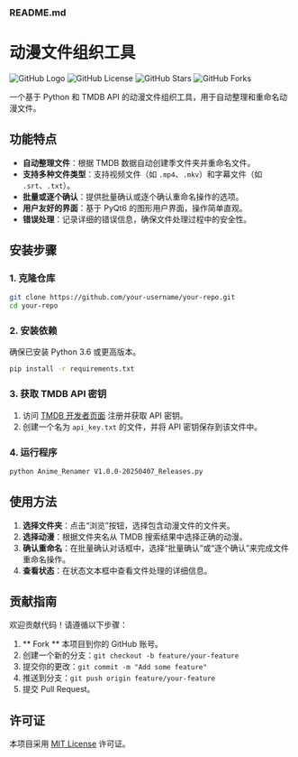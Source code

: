 ### **README.md**

# 动漫文件组织工具

![GitHub Logo](https://github.com/favicon.ico)
![GitHub License](https://img.shields.io/github/license/your-username/your-repo)
![GitHub Stars](https://img.shields.io/github/stars/your-username/your-repo)
![GitHub Forks](https://img.shields.io/github/forks/your-username/your-repo)

一个基于 Python 和 TMDB API 的动漫文件组织工具，用于自动整理和重命名动漫文件。

## 功能特点

- **自动整理文件**：根据 TMDB 数据自动创建季文件夹并重命名文件。
- **支持多种文件类型**：支持视频文件（如 `.mp4`、`.mkv`）和字幕文件（如 `.srt`、`.txt`）。
- **批量或逐个确认**：提供批量确认或逐个确认重命名操作的选项。
- **用户友好的界面**：基于 PyQt6 的图形用户界面，操作简单直观。
- **错误处理**：记录详细的错误信息，确保文件处理过程中的安全性。

## 安装步骤

### **1. 克隆仓库**

```bash
git clone https://github.com/your-username/your-repo.git
cd your-repo
```

### **2. 安装依赖**

确保已安装 Python 3.6 或更高版本。

```bash
pip install -r requirements.txt
```

### **3. 获取 TMDB API 密钥**

1. 访问 [TMDB 开发者页面](https://www.themoviedb.org/settings/api) 注册并获取 API 密钥。
2. 创建一个名为 `api_key.txt` 的文件，并将 API 密钥保存到该文件中。

### **4. 运行程序**

```bash
python Anime_Renamer V1.0.0-20250407_Releases.py
```

## 使用方法

1. **选择文件夹**：点击“浏览”按钮，选择包含动漫文件的文件夹。
2. **选择动漫**：根据文件夹名从 TMDB 搜索结果中选择正确的动漫。
3. **确认重命名**：在批量确认对话框中，选择“批量确认”或“逐个确认”来完成文件重命名操作。
4. **查看状态**：在状态文本框中查看文件处理的详细信息。

## 贡献指南

欢迎贡献代码！请遵循以下步骤：

1. ** Fork ** 本项目到你的 GitHub 账号。
2. 创建一个新的分支：`git checkout -b feature/your-feature`
3. 提交你的更改：`git commit -m "Add some feature"`
4. 推送到分支：`git push origin feature/your-feature`
5. 提交 Pull Request。

## 许可证

本项目采用 [MIT License](LICENSE) 许可证。
